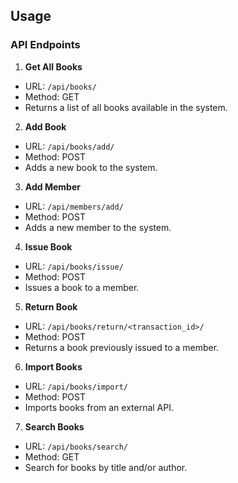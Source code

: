 ## Usage
### API Endpoints

1. **Get All Books**
- URL: `/api/books/`
- Method: GET
- Returns a list of all books available in the system.

2. **Add Book**
- URL: `/api/books/add/`
- Method: POST
- Adds a new book to the system.

3. **Add Member**
- URL: `/api/members/add/`
- Method: POST
- Adds a new member to the system.

4. **Issue Book**
- URL: `/api/books/issue/`
- Method: POST
- Issues a book to a member.

5. **Return Book**
- URL: `/api/books/return/<transaction_id>/`
- Method: POST
- Returns a book previously issued to a member.

6. **Import Books**
- URL: `/api/books/import/`
- Method: POST
- Imports books from an external API.

7. **Search Books**
- URL: `/api/books/search/`
- Method: GET
- Search for books by title and/or author.
